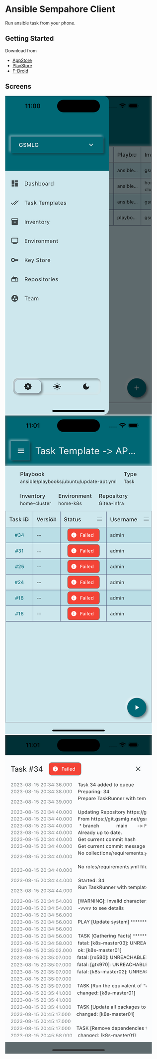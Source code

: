 # Ansible Sempahore Client

Run ansible task from your phone.

## Getting Started

Download from 

- [AppStore]()
- [PlayStore](https://play.google.com/store/apps/details?id=org.gsmlg.semaphore)
- [F-Droid]()

## Screens

![](docs/screens/drawer.png)
![](docs/screens/template.png)
![](docs/screens/task_output.png)
